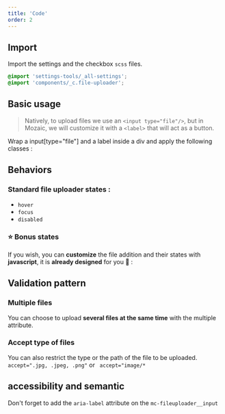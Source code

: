 ```yaml
---
title: 'Code'
order: 2
---
```

## Import

Import the settings and the checkbox `scss` files.

```css
@import 'settings-tools/_all-settings';
@import 'components/_c.file-uploader';
```

## Basic usage
> Natively, to upload files we use an `<input type="file"/>`, but in Mozaic, we will customize it with a `<label>` that will act as a button.

Wrap a input[type="file"] and a label inside a div and apply the following classes :

<preview path="src/pages/Components/FileUploader/previews/file-uploader"></preview>

## Behaviors
### Standard file uploader states :

- `hover`
- `focus` 
- `disabled`

<preview path="src/pages/Components/FileUploader/previews/file-uploader-all-states"></preview>

### ⭐️ Bonus states

If you wish, you can **customize** the file addition and their states with **javascript**, it is **already designed** for you 🤘 :

<preview path="src/pages/Components/FileUploader/previews/file-uploader-with-file"></preview>

## Validation pattern

### Multiple files
You can choose to upload **several files at the same time** with the multiple attribute.
<preview path="src/pages/Components/FileUploader/previews/file-uploader-multiple"></preview>

### Accept type of files
You can also restrict the type or the path of the file to be uploaded.
`accept=".jpg, .jpeg, .png"` or ` accept="image/*`

<preview path="src/pages/Components/FileUploader/previews/file-uploader-accept"></preview>

## accessibility and semantic
Don't forget to add the `aria-label` attribute on the `mc-fileuploader__input`
